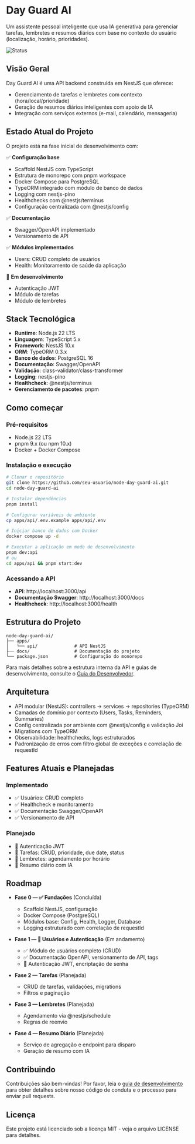 # Day Guard AI

Um assistente pessoal inteligente que usa IA generativa para gerenciar tarefas, lembretes e resumos diários com base no contexto do usuário (localização, horário, prioridades).

![Status](https://img.shields.io/badge/status-em%20desenvolvimento-yellow)

## Visão Geral

Day Guard AI é uma API backend construída em NestJS que oferece:
- Gerenciamento de tarefas e lembretes com contexto (hora/local/prioridade)
- Geração de resumos diários inteligentes com apoio de IA
- Integração com serviços externos (e-mail, calendário, mensageria)

## Estado Atual do Projeto

O projeto está na fase inicial de desenvolvimento com:

✅ **Configuração base**
- Scaffold NestJS com TypeScript
- Estrutura de monorepo com pnpm workspace
- Docker Compose para PostgreSQL
- TypeORM integrado com módulo de banco de dados
- Logging com nestjs-pino
- Healthchecks com @nestjs/terminus
- Configuração centralizada com @nestjs/config

✅ **Documentação**
- Swagger/OpenAPI implementado
- Versionamento de API

✅ **Módulos implementados**
- Users: CRUD completo de usuários
- Health: Monitoramento de saúde da aplicação

🚧 **Em desenvolvimento**
- Autenticação JWT
- Módulo de tarefas
- Módulo de lembretes

## Stack Tecnológica

- **Runtime**: Node.js 22 LTS
- **Linguagem**: TypeScript 5.x
- **Framework**: NestJS 10.x
- **ORM**: TypeORM 0.3.x
- **Banco de dados**: PostgreSQL 16
- **Documentação**: Swagger/OpenAPI
- **Validação**: class-validator/class-transformer
- **Logging**: nestjs-pino
- **Healthcheck**: @nestjs/terminus
- **Gerenciamento de pacotes**: pnpm

## Como começar

### Pré-requisitos

- Node.js 22 LTS
- pnpm 9.x (ou npm 10.x)
- Docker + Docker Compose

### Instalação e execução

```bash
# Clonar o repositório
git clone https://github.com/seu-usuario/node-day-guard-ai.git
cd node-day-guard-ai

# Instalar dependências
pnpm install

# Configurar variáveis de ambiente
cp apps/api/.env.example apps/api/.env

# Iniciar banco de dados com Docker
docker compose up -d

# Executar a aplicação em modo de desenvolvimento
pnpm dev:api
# ou
cd apps/api && pnpm start:dev
```

### Acessando a API

- **API**: http://localhost:3000/api
- **Documentação Swagger**: http://localhost:3000/docs
- **Healthcheck**: http://localhost:3000/health

## Estrutura do Projeto

```
node-day-guard-ai/
├── apps/
│   └── api/              # API NestJS
├── docs/                 # Documentação do projeto
└── package.json          # Configuração do monorepo
```

Para mais detalhes sobre a estrutura interna da API e guias de desenvolvimento, consulte o [Guia do Desenvolvedor](docs/README.dev.md).

## Arquitetura

- API modular (NestJS): controllers -> services -> repositories (TypeORM)
- Camadas de domínio por contexto (Users, Tasks, Reminders, Summaries)
- Config centralizada por ambiente com @nestjs/config e validação Joi
- Migrations com TypeORM
- Observabilidade: healthchecks, logs estruturados
- Padronização de erros com filtro global de exceções e correlação de requestId

## Features Atuais e Planejadas

### Implementado
- ✅ Usuários: CRUD completo
- ✅ Healthcheck e monitoramento
- ✅ Documentação Swagger/OpenAPI
- ✅ Versionamento de API

### Planejado
- 🚧 Autenticação JWT
- 🚧 Tarefas: CRUD, prioridade, due date, status
- 🚧 Lembretes: agendamento por horário
- 🚧 Resumo diário com IA

## Roadmap

- **Fase 0 — ✅ Fundações** (Concluída)
  - Scaffold NestJS, configuração
  - Docker Compose (PostgreSQL)
  - Módulos base: Config, Health, Logger, Database
  - Logging estruturado com correlação de requestId
  
- **Fase 1 — 🚧 Usuários e Autenticação** (Em andamento)
  - ✅ Módulo de usuários completo (CRUD)
  - ✅ Documentação OpenAPI, versionamento de API, tags
  - 🚧 Autenticação JWT, encriptação de senha
  
- **Fase 2 — Tarefas** (Planejada)
  - CRUD de tarefas, validações, migrations
  - Filtros e paginação
  
- **Fase 3 — Lembretes** (Planejada)
  - Agendamento via @nestjs/schedule
  - Regras de reenvio
  
- **Fase 4 — Resumo Diário** (Planejada)
  - Serviço de agregação e endpoint para disparo
  - Geração de resumo com IA

## Contribuindo

Contribuições são bem-vindas! Por favor, leia o [guia de desenvolvimento](docs/README.dev.md) para obter detalhes sobre nosso código de conduta e o processo para enviar pull requests.

## Licença

Este projeto está licenciado sob a licença MIT - veja o arquivo LICENSE para detalhes.
